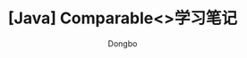 ---
layout: post
title: "[Java] Comparable<>学习笔记"
subtitle: 
author: "Dongbo"
header-style: text
mathjax: true
hidden: false
tags:
  - Java
---